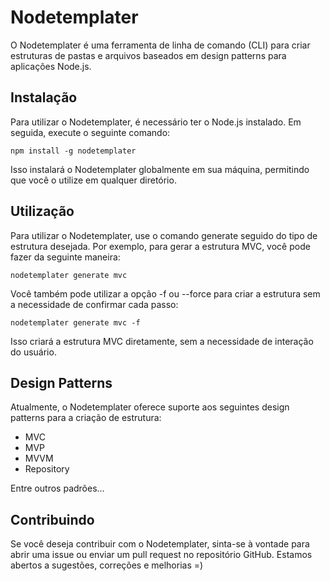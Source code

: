 # Nodetemplater

O Nodetemplater é uma ferramenta de linha de comando (CLI) para criar estruturas de pastas e arquivos baseados em design patterns para aplicações Node.js.

## Instalação

Para utilizar o Nodetemplater, é necessário ter o Node.js instalado. Em seguida, execute o seguinte comando:

```
npm install -g nodetemplater
```
Isso instalará o Nodetemplater globalmente em sua máquina, permitindo que você o utilize em qualquer diretório.

## Utilização
Para utilizar o Nodetemplater, use o comando generate seguido do tipo de estrutura desejada. Por exemplo, para gerar a estrutura MVC, você pode fazer da seguinte maneira:

```
nodetemplater generate mvc
```
Você também pode utilizar a opção -f ou --force para criar a estrutura sem a necessidade de confirmar cada passo:

```
nodetemplater generate mvc -f
```
Isso criará a estrutura MVC diretamente, sem a necessidade de interação do usuário.

## Design Patterns
Atualmente, o Nodetemplater oferece suporte aos seguintes design patterns para a criação de estrutura:

- MVC
- MVP
- MVVM
- Repository

Entre outros padrões...

## Contribuindo
Se você deseja contribuir com o Nodetemplater, sinta-se à vontade para abrir uma issue ou enviar um pull request no repositório GitHub. Estamos abertos a sugestões, correções e melhorias =)
